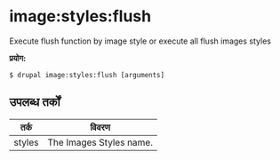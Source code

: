 # image:styles:flush
Execute flush function by image style or execute all flush images styles

**प्रयोग:**
```
$ drupal image:styles:flush [arguments] 
```

## उपलब्ध तर्कों
तर्क | विवरण
---------|-------------
styles | The Images Styles name.
